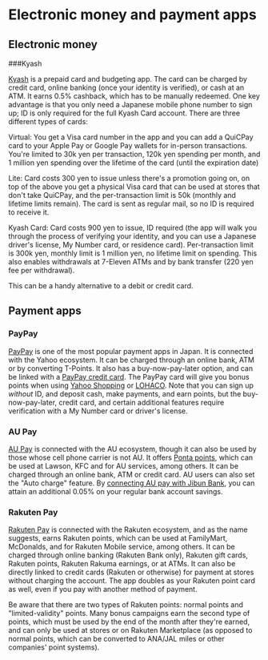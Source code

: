 # Electronic money and payment apps

## Electronic money

###Kyash

[Kyash](https://kyash.co) is a prepaid card and budgeting app. The card can be charged by credit card, online banking (once your identity is verified), or cash at an ATM. It earns 0.5% cashback, which has to be manually redeemed. One key advantage is that you only need a Japanese mobile phone number to sign up; ID is only required for the full Kyash Card account. There are three different types of cards: 

Virtual: You get a Visa card number in the app and you can add a QuiCPay card to your Apple Pay or Google Pay wallets for in-person transactions. You're limited to 30k yen per transaction, 120k yen spending per month, and 1 million yen spending over the lifetime of the card (until the expiration date)

Lite: Card costs 300 yen to issue unless there's a promotion going on, on top of the above you get a physical Visa card that can be used at stores that don't take QuiCPay, and the per-transaction limit is 50k (monthly and lifetime limits remain). The card is sent as regular mail, so no ID is required to receive it. 

Kyash Card: Card costs 900 yen to issue, ID required (the app will walk you through the process of verifying your identity, and you can use a Japanese driver's license, My Number card, or residence card). Per-transaction limit is 300k yen, monthly limit is 1 million yen, no lifetime limit on spending. This also enables withdrawals at 7-Eleven ATMs and by bank transfer (220 yen fee per withdrawal).

This can be a handy alternative to a debit or credit card.

## Payment apps

### PayPay

[PayPay](https://paypay.ne.jp) is one of the most popular payment apps in Japan. It is connected with the Yahoo ecosystem. It can be charged through an online bank, ATM or by converting T-Points. It also has a buy-now-pay-later option, and can be linked with a [PayPay credit card](https://www.paypay-card.co.jp). The PayPay card will give you bonus points when using [Yahoo Shopping](https://shopping.yahoo.co.jp) or [LOHACO](https://lohaco.yahoo.co.jp). Note that you can sign up *without* ID, and deposit cash, make payments, and earn points, but the buy-now-pay-later, credit card, and certain additional features require verification with a My Number card or driver's license. 

### AU Pay

[AU Pay](https://aupay.auone.jp/index.html) is connected with the AU ecosystem, though it can also be used by those whose cell phone carrier is not AU. It offers [Ponta points](https://point.recruit.co.jp/point/), which can be used at Lawson, KFC and for AU services, among others. It can be charged through an online bank, ATM or credit card. AU users can also set the "Auto charge" feature. By [connecting AU pay with Jibun Bank](https://www.jibunbank.co.jp/service/aupay/), you can attain an additional 0.05% on your regular bank account savings.

### Rakuten Pay

[Rakuten Pay](https://pay.rakuten.co.jp/) is connected with the Rakuten ecosystem, and as the name suggests, earns Rakuten points, which can be used at FamilyMart, McDonalds, and for Rakuten Mobile service, among others. It can be charged through online banking (Rakuten Bank only), Rakuten gift cards, Rakuten points, Rakuten Rakuma earnings, or at ATMs. It can also be directly linked to credit cards (Rakuten or otherwise) for payment at stores without charging the account. The app doubles as your Rakuten point card as well, even if you pay with another method of payment. 

Be aware that there are two types of Rakuten points: normal points and "limited-validity" points. Many bonus campaigns earn the second type of points, which must be used by the end of the month after they're earned, and can only be used at stores or on Rakuten Marketplace (as opposed to normal points, which can be converted to ANA/JAL miles or other companies' point systems).
